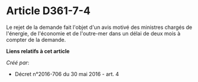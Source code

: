 # Article D361-7-4

Le rejet de la demande fait l'objet d'un avis motivé des ministres chargés de l'énergie, de l'économie et de l'outre-mer dans
un délai de deux mois à compter de la demande.

**Liens relatifs à cet article**

_Créé par_:

  - Décret n°2016-706 du 30 mai 2016 - art. 4
